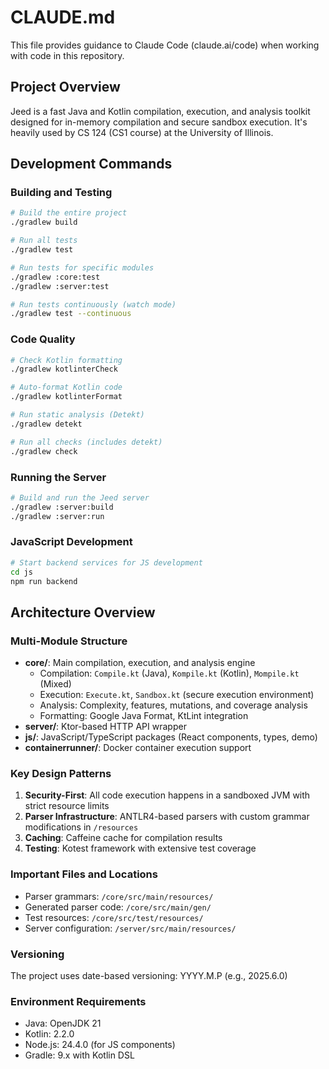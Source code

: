 # CLAUDE.md

This file provides guidance to Claude Code (claude.ai/code) when working with code in this repository.

## Project Overview

Jeed is a fast Java and Kotlin compilation, execution, and analysis toolkit designed for in-memory compilation and secure sandbox execution. It's heavily used by CS 124 (CS1 course) at the University of Illinois.

## Development Commands

### Building and Testing
```bash
# Build the entire project
./gradlew build

# Run all tests
./gradlew test

# Run tests for specific modules
./gradlew :core:test
./gradlew :server:test

# Run tests continuously (watch mode)
./gradlew test --continuous
```

### Code Quality
```bash
# Check Kotlin formatting
./gradlew kotlinterCheck

# Auto-format Kotlin code
./gradlew kotlinterFormat

# Run static analysis (Detekt)
./gradlew detekt

# Run all checks (includes detekt)
./gradlew check
```

### Running the Server
```bash
# Build and run the Jeed server
./gradlew :server:build
./gradlew :server:run
```

### JavaScript Development
```bash
# Start backend services for JS development
cd js
npm run backend
```

## Architecture Overview

### Multi-Module Structure
- **core/**: Main compilation, execution, and analysis engine
  - Compilation: `Compile.kt` (Java), `Kompile.kt` (Kotlin), `Mompile.kt` (Mixed)
  - Execution: `Execute.kt`, `Sandbox.kt` (secure execution environment)
  - Analysis: Complexity, features, mutations, and coverage analysis
  - Formatting: Google Java Format, KtLint integration
- **server/**: Ktor-based HTTP API wrapper
- **js/**: JavaScript/TypeScript packages (React components, types, demo)
- **containerrunner/**: Docker container execution support

### Key Design Patterns
1. **Security-First**: All code execution happens in a sandboxed JVM with strict resource limits
2. **Parser Infrastructure**: ANTLR4-based parsers with custom grammar modifications in `/resources`
3. **Caching**: Caffeine cache for compilation results
4. **Testing**: Kotest framework with extensive test coverage

### Important Files and Locations
- Parser grammars: `/core/src/main/resources/`
- Generated parser code: `/core/src/main/gen/`
- Test resources: `/core/src/test/resources/`
- Server configuration: `/server/src/main/resources/`

### Versioning
The project uses date-based versioning: YYYY.M.P (e.g., 2025.6.0)

### Environment Requirements
- Java: OpenJDK 21
- Kotlin: 2.2.0
- Node.js: 24.4.0 (for JS components)
- Gradle: 9.x with Kotlin DSL